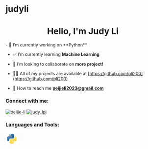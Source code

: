 # judyli
<h1 align="center">Hello, I'm Judy Li</h1>
- 🔭 I’m currently working on **Python**

- ✅ I’m currently learning **Machine Learning**

- 👯 I’m looking to collaborate on **more project!**

- 👨‍💻 All of my projects are available at [https://github.com/pli200](https://github.com/pli200)

- 💬 How to reach me **peijieli2023@gmail.com**

<h3 align="left">Connect with me:</h3>
<p align="left">
<a href="https://linkedin.com/in/peijie-li" target="blank"><img align="center" src="https://raw.githubusercontent.com/rahuldkjain/github-profile-readme-generator/master/src/images/icons/Social/linked-in-alt.svg" alt="peijie-li" height="30" width="40" /></a>
<a href="https://instagram.com/judy_lpj" target="blank"><img align="center" src="https://raw.githubusercontent.com/rahuldkjain/github-profile-readme-generator/master/src/images/icons/Social/instagram.svg" alt="judy_lpj" height="30" width="40" /></a>
</p>

<h3 align="left">Languages and Tools:</h3>
<p align="left"> <a href="https://www.python.org" target="_blank" rel="noreferrer"> <img src="https://raw.githubusercontent.com/devicons/devicon/master/icons/python/python-original.svg" alt="python" width="40" height="40"/> </a> </p>
